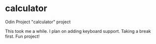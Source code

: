 # calculator
Odin Project "calculator" project

This took me a while. I plan on adding keyboard support. Taking a break first. 
Fun project! 
